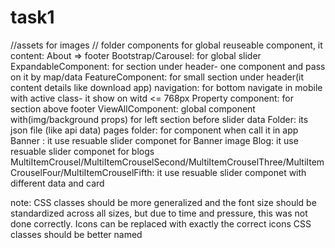 # task1


//assets for images
// folder components for global reuseable component, it content:
About => footer
Bootstrap/Carousel: for global slider
ExpandableComponent: for section under header- one component and pass on it by map/data
FeatureComponent: for small section under header(it content details like download app)
navigation: for bottom navigate in mobile with active class- it show on witd <= 768px
Property component: for section above footer
ViewAllComponent: global component with(img/background props) for left section before slider
data Folder: its json file (like api data)
pages folder: for component when call it in app
Banner : it use resuable slider componet for Banner image
Blog: it use resuable slider componet for blogs 
MultiItemCrousel/MultiItemCrouselSecond/MultiItemCrouselThree/MultiItemCrouselFour/MultiItemCrouselFifth: it use resuable slider componet with different data and card



note:
CSS classes should be more generalized and the font size should be standardized across all sizes, but due to time and pressure, this was not done correctly.
Icons can be replaced with exactly the correct icons
CSS classes should be better named